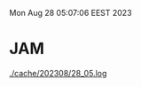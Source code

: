 Mon Aug 28 05:07:06 EEST 2023
# JAM
<a href='./cache/202308/28_05.log'>./cache/202308/28_05.log</a>
